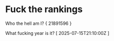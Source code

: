# Fuck the rankings

Who the hell am I?
{ 21891596 }

What fucking year is it?
[ 2025-07-15T21:10:00Z ]
